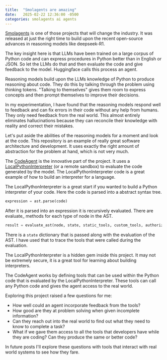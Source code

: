 ```yaml
---
title:  "Smolagents are amazing"
date:   2025-02-22 12:36:00 -0500
categories: smolagents ai agents
---
```


[Smolagents](https://github.com/huggingface/smolagents) is one of those projects
that will change the industry. It was released at just the right time to build
upon the recent open-source advances in reasoning models like deepseek-R1.

The key insight here is that LLMs have been trained on a large corpus of Python
code and can express procedures in Python better than in English or JSON.  So let
the LLMs do that and then evaluate the code and give feedback to the model.  Huggingface
calls this process an agent.

Reasoning models build upon the LLMs knowledge of Python to produce reasoning about code.
They do this by talking through the problem using thinking tokens. "Talking to themselves"
gives them room to express concepts and then prompt themselves to improve their decisions.

In my experimentation, I have found that the reasoning models respond well to feedback
and can fix errors in their code without any help from humans.  They only need feedback
from the real world.   This almost entirely eliminates hallucinations because they can reconcile
their knowledge with reality and correct their mistakes.

Let's put aside the abilities of the reasoning models for a moment and look at the code.
This repository is an example of really great software architecture and development. It uses
exactly the right amount of abstraction for the problem at hand, which is not very much.

The
[CodeAgent](https://github.com/huggingface/smolagents/blob/7927bcaea90d882c1c56261a6ea5c5ab88c0e766/src/smolagents/agents.py#L1119)
is the innovative part of the project.  It uses a
[LocalPythonInterpreter](https://github.com/huggingface/smolagents/blob/main/src/smolagents/local_python_executor.py)
(or a remote sandbox) to evaluate the code generated by the model.  The LocalPythonInterpreter
code is a great example of how to build an interpreter for a language.

The LocalPythonInterpreter is a great start if you wanted to build a Python
interpreter of your code. Here the code is parsed into a abstract syntax tree.

```python
expression = ast.parse(code)
```

After it is parsed into an expression it is recursively evaluated.  There are
evaluate_<type> methods for each type of node in the AST.

```python
result = evaluate_ast(node, state, static_tools, custom_tools, authorized_imports)
```

There is a `state` dictionary that is passed along with the evaluation of the
AST.  I have used that to trace the tools that were called during the
evaluation.

The LocalPythonInterpreter is a hidden gem inside this project.  It may not be
extremely secure, it is a great tool for learning about building interpreters.


The CodeAgent works by defining tools that can be used within the Python code
that is evaluated by the LocalPythonInterpreter.  These tools can call any Python
code and gives the agent access to the real world.


Exploring this project raised a few questions for me:

* How well could an agent incorporate feedback from the tools?
* How good are they at problem solving when given incomplete information?
* Can they reach out into the real world to find out what they need to know to complete a task?
* What if we gave them access to all the tools that developers have while they are coding?  Can they produce the same or better code?

In future posts I'll explore these questions with tools that interact with real world systems to see how they fare.

